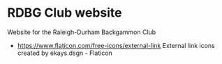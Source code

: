 # RDBG Club website 
Website for the Raleigh-Durham Backgammon Club

 * https://www.flaticon.com/free-icons/external-link External link icons created by ekays.dsgn - Flaticon